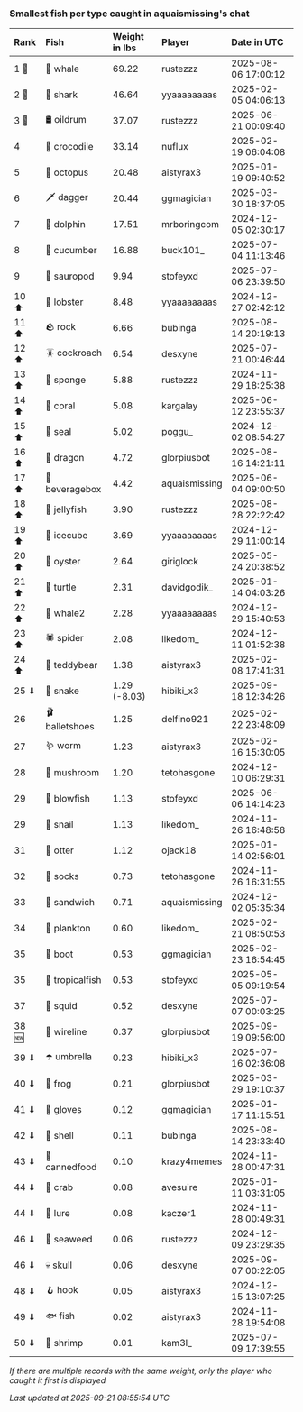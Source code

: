 ### Smallest fish per type caught in aquaismissing's chat

| Rank  | Fish            | Weight in lbs | Player        | Date in UTC         |
|:------|:----------------|:--------------|:--------------|:--------------------|
| 1 🥇  | 🐳 whale        | 69.22         | rustezzz      | 2025-08-06 17:00:12 |
| 2 🥈  | 🦈 shark        | 46.64         | yyaaaaaaaas   | 2025-02-05 04:06:13 |
| 3 🥉  | 🛢️ oildrum       | 37.07         | rustezzz      | 2025-06-21 00:09:40 |
| 4     | 🐊 crocodile    | 33.14         | nuflux        | 2025-02-19 06:04:08 |
| 5     | 🐙 octopus      | 20.48         | aistyrax3     | 2025-01-19 09:40:52 |
| 6     | 🗡️ dagger        | 20.44         | ggmagician    | 2025-03-30 18:37:05 |
| 7     | 🐬 dolphin      | 17.51         | mrboringcom   | 2024-12-05 02:30:17 |
| 8     | 🥒 cucumber     | 16.88         | buck101_      | 2025-07-04 11:13:46 |
| 9     | 🦕 sauropod     | 9.94          | stofeyxd      | 2025-07-06 23:39:50 |
| 10 ⬆  | 🦞 lobster      | 8.48          | yyaaaaaaaas   | 2024-12-27 02:42:12 |
| 11 ⬆  | 🪨 rock         | 6.66          | bubinga       | 2025-08-14 20:19:13 |
| 12 ⬆  | 🪳 cockroach    | 6.54          | desxyne       | 2025-07-21 00:46:44 |
| 13 ⬆  | 🧽 sponge       | 5.88          | rustezzz      | 2024-11-29 18:25:38 |
| 14 ⬆  | 🪸 coral        | 5.08          | kargalay      | 2025-06-12 23:55:37 |
| 15 ⬆  | 🦭 seal         | 5.02          | poggu_        | 2024-12-02 08:54:27 |
| 16 ⬆  | 🐉 dragon       | 4.72          | glorpiusbot   | 2025-08-16 14:21:11 |
| 17 ⬆  | 🧃 beveragebox  | 4.42          | aquaismissing | 2025-06-04 09:00:50 |
| 18 ⬆  | 🪼 jellyfish    | 3.90          | rustezzz      | 2025-08-28 22:22:42 |
| 19 ⬆  | 🧊 icecube      | 3.69          | yyaaaaaaaas   | 2024-12-29 11:00:14 |
| 20 ⬆  | 🦪 oyster       | 2.64          | giriglock     | 2025-05-24 20:38:52 |
| 21 ⬆  | 🐢 turtle       | 2.31          | davidgodik_   | 2025-01-14 04:03:26 |
| 22 ⬆  | 🐋 whale2       | 2.28          | yyaaaaaaaas   | 2024-12-29 15:40:53 |
| 23 ⬆  | 🕷️ spider        | 2.08          | likedom_      | 2024-12-11 01:52:38 |
| 24 ⬆  | 🧸 teddybear    | 1.38          | aistyrax3     | 2025-02-08 17:41:31 |
| 25 ⬇  | 🐍 snake        | 1.29 (-8.03)  | hibiki_x3     | 2025-09-18 12:34:26 |
| 26    | 🩰 balletshoes  | 1.25          | delfino921    | 2025-02-22 23:48:09 |
| 27    | 🪱 worm         | 1.23          | aistyrax3     | 2025-02-16 15:30:05 |
| 28    | 🍄 mushroom     | 1.20          | tetohasgone   | 2024-12-10 06:29:31 |
| 29    | 🐡 blowfish     | 1.13          | stofeyxd      | 2025-06-06 14:14:23 |
| 29    | 🐌 snail        | 1.13          | likedom_      | 2024-11-26 16:48:58 |
| 31    | 🦦 otter        | 1.12          | ojack18       | 2025-01-14 02:56:01 |
| 32    | 🧦 socks        | 0.73          | tetohasgone   | 2024-11-26 16:31:55 |
| 33    | 🥪 sandwich     | 0.71          | aquaismissing | 2024-12-02 05:35:34 |
| 34    | 🦠 plankton     | 0.60          | likedom_      | 2025-02-21 08:50:53 |
| 35    | 👢 boot         | 0.53          | ggmagician    | 2025-02-23 16:54:45 |
| 35    | 🐠 tropicalfish | 0.53          | stofeyxd      | 2025-05-05 09:19:54 |
| 37    | 🦑 squid        | 0.52          | desxyne       | 2025-07-07 00:03:25 |
| 38 🆕 | 🧵 wireline     | 0.37          | glorpiusbot   | 2025-09-19 09:56:00 |
| 39 ⬇  | ☂️ umbrella      | 0.23          | hibiki_x3     | 2025-07-16 02:36:08 |
| 40 ⬇  | 🐸 frog         | 0.21          | glorpiusbot   | 2025-03-29 19:10:37 |
| 41 ⬇  | 🧤 gloves       | 0.12          | ggmagician    | 2025-01-17 11:15:51 |
| 42 ⬇  | 🐚 shell        | 0.11          | bubinga       | 2025-08-14 23:33:40 |
| 43 ⬇  | 🥫 cannedfood   | 0.10          | krazy4memes   | 2024-11-28 00:47:31 |
| 44 ⬇  | 🦀 crab         | 0.08          | avesuire      | 2025-01-11 03:31:05 |
| 44 ⬇  | 🎏 lure         | 0.08          | kaczer1       | 2024-11-28 00:49:31 |
| 46 ⬇  | 🌿 seaweed      | 0.06          | rustezzz      | 2024-12-09 23:29:35 |
| 46 ⬇  | 💀 skull        | 0.06          | desxyne       | 2025-09-07 00:22:05 |
| 48 ⬇  | 🪝 hook         | 0.05          | aistyrax3     | 2024-12-15 13:07:25 |
| 49 ⬇  | 🐟 fish         | 0.02          | aistyrax3     | 2024-11-28 19:54:08 |
| 50 ⬇  | 🦐 shrimp       | 0.01          | kam3l_        | 2025-07-09 17:39:55 |

_If there are multiple records with the same weight, only the player who caught it first is displayed_

_Last updated at 2025-09-21 08:55:54 UTC_